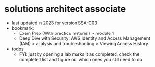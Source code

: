 # solutions architect associate

- last updated in 2023 for version SSA-C03
- bookmark:
  - Exam Prep (With practice material) > module 1
  - Deep Dive with Security: AWS Identity and Access Management (IAM) > analysis and troubleshooting > Viewing Access History
- todos
  - FYI: just by opening a lab marks it as completed, check the completed list and figure out which ones you still need to do
